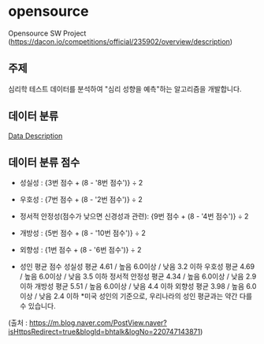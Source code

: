 # opensource
Opensource SW Project (https://dacon.io/competitions/official/235902/overview/description)

## 주제
심리학 테스트 데이터를 분석하여 "심리 성향을 예측"하는 알고리즘을 개발합니다.

## 데이터 분류
[Data Description](https://github.com/f1v3-dev/opensource/blob/main/data_desc)

## 데이터 분류 점수

- 성실성 : {3번 점수 + (8 - '8번 점수')} ÷ 2
- 우호성 : {7번 점수 + (8 - '2번 점수')} ÷ 2
- 정서적 안정성(점수가 낮으면 신경성과 관련): {9번 점수 + (8 - '4번 점수')} ÷ 2
- 개방성 : {5번 점수 + (8 - '10번 점수')} ÷ 2
- 외향성 : {1번 점수 + (8 - '6번 점수')} ÷ 2


- 성인 평균 점수
  성실성                    평균 4.61 / 높음 6.0이상 / 낮음 3.2 이하
  우호성                    평균 4.69 / 높음 6.0이상 / 낮음 3.5 이하
  정서적 안정성          평균 4.34 / 높음 6.0이상 / 낮음 2.9 이하
  개방성                    평균 5.51 / 높음 6.0이상 / 낮음 4.4 이하
  외향성                    평균 3.98 / 높음 6.0이상 / 낮음 2.4 이하
*미국 성인의 기준으로, 우리나라의 성인 평균과는 약간 다를 수 있습니다.

(출처 : https://m.blog.naver.com/PostView.naver?isHttpsRedirect=true&blogId=bhtalk&logNo=220747143871)
